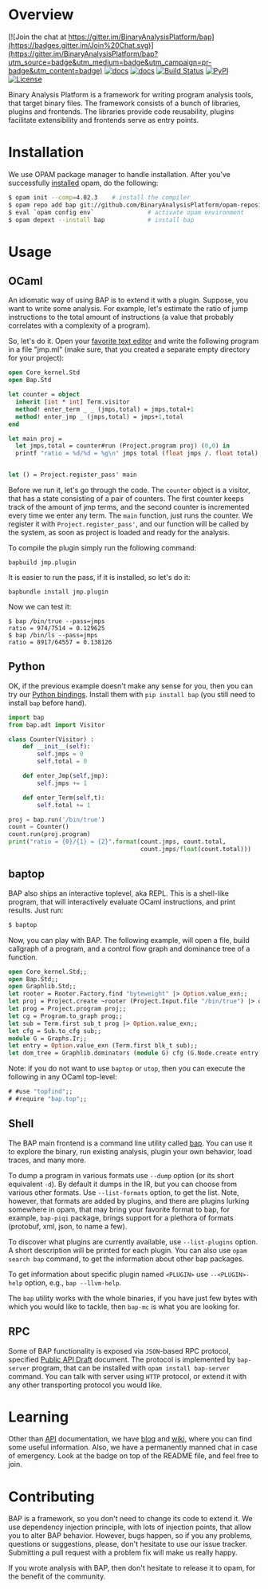# Overview

[![Join the chat at https://gitter.im/BinaryAnalysisPlatform/bap](https://badges.gitter.im/Join%20Chat.svg)](https://gitter.im/BinaryAnalysisPlatform/bap?utm_source=badge&utm_medium=badge&utm_campaign=pr-badge&utm_content=badge)
[![docs](https://img.shields.io/badge/doc-1.0.0-green.svg)](http://binaryanalysisplatform.github.io/bap/api/v1.0.0/argot_index.html)
[![docs](https://img.shields.io/badge/doc-master-green.svg)](http://binaryanalysisplatform.github.io/bap/api/master/argot_index.html)
[![Build Status](https://travis-ci.org/BinaryAnalysisPlatform/bap.svg?branch=master)](https://travis-ci.org/BinaryAnalysisPlatform/bap)
[![PyPI](https://img.shields.io/pypi/dm/bap.svg)](https://pypi.python.org/pypi/bap/)
[![License](https://img.shields.io/github/license/bap/bap.svg)](https://github.com/BinaryAnalysisPlatform/bap/blob/master/LICENSE)

Binary Analysis Platform is a framework for writing program analysis
tools, that target binary files. The framework consists of a bunch
of libraries, plugins and frontends. The libraries provide code
reusability, plugins facilitate extensibility and frontends serve as
entry points.

# <a name="Installation"></a>Installation

We use OPAM package manager to handle installation. After you've successfully
[installed](https://opam.ocaml.org/doc/Install.html) opam, do the following:

```bash
$ opam init --comp=4.02.3    # install the compiler
$ opam repo add bap git://github.com/BinaryAnalysisPlatform/opam-repository
$ eval `opam config env`               # activate opam environment
$ opam depext --install bap            # install bap
```


# Usage

## OCaml

An idiomatic way of using BAP is to extend it with a plugin. Suppose,
you want to write some analysis. For example, let's estimate the ratio
of jump instructions to the total amount of instructions (a value that
probably correlates with a complexity of a program).

So, let's do it. Open your
[favorite text editor](https://github.com/BinaryAnalysisPlatform/bap/wiki/Emacs)
and write the following program in a file "jmp.ml" (make sure, that
you created a separate empty directory for your project):

```ocaml
open Core_kernel.Std
open Bap.Std

let counter = object
  inherit [int * int] Term.visitor
  method! enter_term _ _ (jmps,total) = jmps,total+1
  method! enter_jmp _ (jmps,total) = jmps+1,total
end

let main proj =
  let jmps,total = counter#run (Project.program proj) (0,0) in
  printf "ratio = %d/%d = %g\n" jmps total (float jmps /. float total)


let () = Project.register_pass' main
```

Before we run it, let's go through the code. The `counter` object is a
visitor, that has a state consisting of a pair of counters. The first
counter keeps track of the amount of jmp terms, and the second counter
is incremented every time we enter any term.  The `main` function, just
runs the counter. We register it with `Project.register_pass'`, and our
function will be called by the system, as soon as project is loaded and
ready for the analysis.

To compile the plugin simply run the following command:

```
bapbuild jmp.plugin
```

It is easier to run the pass, if it is installed, so let's do it:

```
bapbundle install jmp.plugin
```

Now we can test it:
```
$ bap /bin/true --pass=jmps
ratio = 974/7514 = 0.129625
$ bap /bin/ls --pass=jmps
ratio = 8917/64557 = 0.138126
```

## Python

OK, if the previous example doesn't make any sense for you, then you
can try our
[Python bindings](https://github.com/BinaryAnalysisPlatform/bap-python).
Install them with `pip install bap` (you still need to install `bap`
before hand).

```python
import bap
from bap.adt import Visitor

class Counter(Visitor) :
    def __init__(self):
        self.jmps = 0
        self.total = 0

    def enter_Jmp(self,jmp):
        self.jmps += 1

    def enter_Term(self,t):
        self.total += 1

proj = bap.run('/bin/true')
count = Counter()
count.run(proj.program)
print("ratio = {0}/{1} = {2}".format(count.jmps, count.total,
                                     count.jmps/float(count.total)))
```


## baptop

BAP also ships an interactive toplevel, aka REPL. This is a shell-like
program, that will interactively evaluate OCaml instructions, and
print results. Just run:

```bash
$ baptop
```

Now, you can play with BAP. The following example, will open a file,
build callgraph of a program, and a control flow graph and dominance
tree of a function.

```ocaml
open Core_kernel.Std;;
open Bap.Std;;
open Graphlib.Std;;
let rooter = Rooter.Factory.find "byteweight" |> Option.value_exn;;
let proj = Project.create ~rooter (Project.Input.file "/bin/true") |> ok_exn;;
let prog = Project.program proj;;
let cg = Program.to_graph prog;;
let sub = Term.first sub_t prog |> Option.value_exn;;
let cfg = Sub.to_cfg sub;;
module G = Graphs.Ir;;
let entry = Option.value_exn (Term.first blk_t sub);;
let dom_tree = Graphlib.dominators (module G) cfg (G.Node.create entry);;
```

Note: if you do not want to use `baptop` or `utop`, then you can
execute the following in any OCaml top-level:

```ocaml
# #use "topfind";;
# #require "bap.top";;
```

## Shell

The BAP main frontend is a command line utility called
[bap](https://github.com/BinaryAnalysisPlatform/bap-python). You can
use it to explore the binary, run existing analysis, plugin your own
behavior, load traces, and many more.

To dump a program in various formats use `--dump` option (or its short
equivalent `-d`). By default it dumps in the IR, but you can choose
from various other formats. Use `--list-formats` option, to get the
list. Note, however, that formats are added by plugins, and there are
plugins lurking somewhere in opam, that may bring your favorite format
to bap, for example, `bap-piqi` package, brings support for a plethora
of formats (protobuf, xml, json, to name a few).

To discover what plugins are currently available, use `--list-plugins`
option. A short description will be printed for each plugin. You can
also use `opam search bap` command, to get the information about other
bap packages.

To get information about specific plugin named `<PLUGIN>` use
`--<PLUGIN>-help` option, e.g., `bap --llvm-help`.

The `bap` utility works with the whole binaries, if you have just few
bytes with which you would like to tackle, then `bap-mc` is what you
are looking for.

## RPC

Some of BAP functionality is exposed via `JSON`-based RPC protocol,
specified
[Public API Draft](https://github.com/BinaryAnalysisPlatform/bap/wiki/Public-API-%5Bdraft%5D)
document. The protocol is implemented by `bap-server` program, that
can be installed with `opam install bap-server` command. You can talk
with server using `HTTP` protocol, or extend it with any other
transporting protocol you would like.


# Learning

Other than
[API](http://binaryanalysisplatform.github.io/bap/api/v1.0.0/argot_index.html)
documentation, we have
[blog](http://binaryanalysisplatform.github.io/bap_plugins/) and
[wiki](https://github.com/BinaryAnalysisPlatform/bap/wiki/), where you
can find some useful information. Also, we have a permanently manned
chat in case of emergency. Look at the badge on top of the README
file, and feel free to join.

# Contributing

BAP is a framework, so you don't need to change its code to extend
it. We use dependency injection principle, with lots of injection
points, that allow you to alter BAP behavior. However, bugs happen, so
if you any problems, questions or suggestions, please, don't hesitate
to use our issue tracker. Submitting a pull request with a problem fix
will make us really happy.

If you wrote analysis with BAP, then don't hesitate to release it to
opam, for the benefit of the community.

